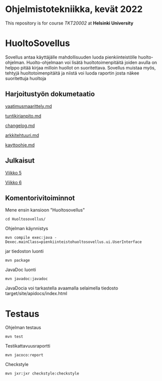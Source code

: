# Ohjelmistotekniikka, kevät 2022

This repository is for course *TKT20002* at **Helsinki University**

# HuoltoSovellus

Sovellus antaa käyttäjälle mahdollisuuden luoda pienkiinteistölle huolto-ohjelman. Huolto-ohjelmaan voi lisätä huoltotoimenpitäitä joiden avulla on helppo pitää kirjaa milloin huollot on suoritettava. Sovellus muistaa myös, tehtyjä huoltotoimenpitäitä ja niistä voi luoda raportin josta näkee suoritettuja huoltoja

## Harjoitustyön dokumetaatio
[vaatimusmaarittely.md](https://github.com/Zatyri/ot-harjoitustyo/blob/master/dokumentaatio/vaatimusmaarittely.md)

[tuntikirjanpito.md](https://github.com/Zatyri/ot-harjoitustyo/blob/master/dokumentaatio/tuntikirjanpito.md)

[changelog.md](https://github.com/Zatyri/ot-harjoitustyo/blob/master/dokumentaatio/changelog.md)

[arkkitehtuuri.md](https://github.com/Zatyri/ot-harjoitustyo/blob/master/dokumentaatio/arkkitehtuuri.md)

[kayttoohje.md](https://github.com/Zatyri/ot-harjoitustyo/blob/master/dokumentaatio/kayttoohje.md)

## Julkaisut

[Viikko 5](https://github.com/Zatyri/ot-harjoitustyo/releases/tag/viikko5)

[Viikko 6](https://github.com/Zatyri/ot-harjoitustyo/releases/tag/viikko6)

## Komentorivitoiminnot

Mene ensin kansioon "Huoltosovellus"
```
cd Huoltosovellus/
```

Ohjelman käynnistys
```
mvn compile exec:java -Dexec.mainClass=pienkiinteistohuoltosovellus.ui.UserInterface
```

jar tiedoston luonti
```
mvn package
```

JavaDoc luonti
```
mvn javadoc:javadoc
```
JavaDocia voi tarkastella avaamalla selaimella tiedosto target/site/apidocs/index.html

# Testaus

Ohjelman testaus
```
mvn test
```

Testikattavuusraportti
```
mvn jacoco:report
```

Checkstyle
```
mvn jxr:jxr checkstyle:checkstyle
```

